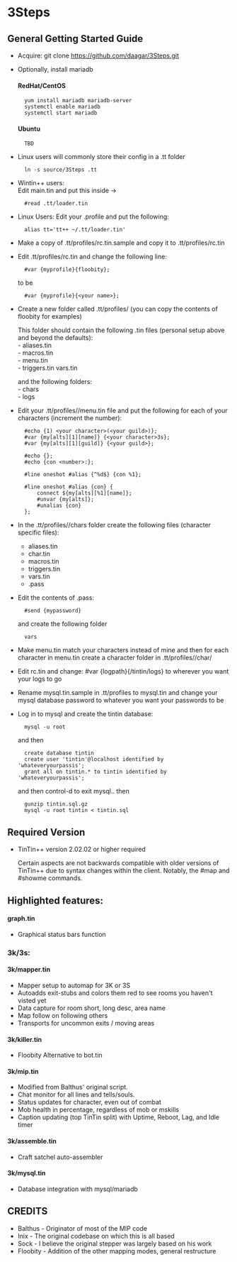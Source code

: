 # 3Steps

## General Getting Started Guide

* Acquire:
		git clone https://github.com/daagar/3Steps.git

* Optionally, install mariadb
	#### RedHat/CentOS
		yum install mariadb mariadb-server
		systemctl enable mariadb
		systemctl start mariadb

	#### Ubuntu
		TBD

* Linux users will commonly store their config in a .tt folder

		ln -s source/3Steps .tt

* Wintin++ users:  
	Edit main.tin and put this inside ->

		#read .tt/loader.tin

* Linux Users:
	Edit your .profile and put the following:

		alias tt='tt++ ~/.tt/loader.tin'

* Make a copy of .tt/profiles/rc.tin.sample and copy it to .tt/profiles/rc.tin

* Edit .tt/profiles/rc.tin and change the following line:

		#var {myprofile}{floobity};
	to be
		
		#var {myprofile}{<your name>};

* Create a new folder called .tt/profiles/<your name>
(you can copy the contents of floobity for examples)

	This folder should contain the following .tin files (personal setup above and beyond the defaults):  
 			- aliases.tin  
 			- macros.tin  
 			- menu.tin  
 			- triggers.tin  vars.tin

	and the following folders:  
 		- chars  
 		- logs

* Edit your .tt/profiles/<your name>/menu.tin file and put the following for each of your characters (increment the number):

		#echo {1) <your character>(<your guild>)};
		#var {my[alts][1][name]} {<your character>3s};
		#var {my[alts][1][guild]} {<your guild>};

		#echo {};
		#echo {con <number>:};

		#line oneshot #alias {^%d$} {con %1};

		#line oneshot #alias {con} {
			connect ${my[alts][%1][name]};
			#unvar {my[alts]};
			#unalias {con}
		};

* In the .tt/profiles/<your name>/chars folder create the following files (character specific files):  
 	- aliases.tin  
 	- char.tin  
 	- macros.tin  
 	- triggers.tin  
 	- vars.tin 
 	- .pass

* Edit the contents of .pass:

		#send {mypassword}


	and create the following folder

		vars

* Make menu.tin match your characters instead of mine and then for each character in menu.tin create a character folder in .tt/profiles/<your name>/char/<charname>

* Edit rc.tin and change: 
		#var {logpath}{/tintin/logs}
 	to wherever you want your logs to go

* Rename mysql.tin.sample in .tt/profiles to mysql.tin and change your mysql database password to whatever you want your passwords to be

* Log in to mysql and create the tintin database:

		mysql -u root

 	and then 

		create database tintin
		create user 'tintin'@localhost identified by 'whateveryourpassis'; 
		grant all on tintin.* to tintin identified by 'whateveryourpassis';

	and then control-d
 	to exit mysql.. then 

		gunzip tintin.sql.gz
		mysql -u root tintin < tintin.sql

## Required Version
* TinTin++ version 2.02.02 or higher required

    Certain aspects are not backwards compatible with older versions of TinTin++ due to syntax changes within the client.  Notably, the #map and #showme commands.

## Highlighted features:

#### graph.tin
* Graphical status bars function

### 3k/3s:
#### 3k/mapper.tin
* Mapper setup to automap for 3K or 3S  
* Autoadds exit-stubs and colors them red to see rooms you haven't visted yet  
* Data capture for room short, long desc, area name  
* Map follow on following others  
* Transports for uncommon exits / moving areas  

#### 3k/killer.tin
* Floobity Alternative to bot.tin
		  
#### 3k/mip.tin
* Modified from Balthus' original script.
* Chat monitor for all lines and tells/souls.
* Status updates for character, even out of combat
* Mob health in percentage, regardless of mob or mskills
* Caption updating (top TinTin split) with Uptime, Reboot, Lag, and Idle timer

#### 3k/assemble.tin
* Craft satchel auto-assembler

#### 3k/mysql.tin
* Database integration with mysql/mariadb

## CREDITS
* Balthus - Originator of most of the MIP code
* Inix - The original codebase on which this is all based
* Sock - I believe the original stepper was largely based on his work
* Floobity - Addition of the other mapping modes, general restructure